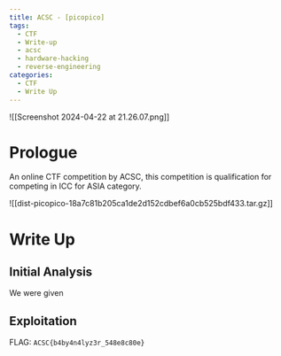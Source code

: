 ```yaml
---
title: ACSC - [picopico]
tags:
  - CTF
  - Write-up
  - acsc
  - hardware-hacking
  - reverse-engineering
categories:
  - CTF
  - Write Up
---
```

![[Screenshot 2024-04-22 at 21.26.07.png]]
# Prologue
An online CTF competition by ACSC, this competition is qualification for competing in ICC for ASIA category.

![[dist-picopico-18a7c81b205ca1de2d152cdbef6a0cb525bdf433.tar.gz]]
# Write Up

## Initial Analysis

We were given 

## Exploitation



FLAG: `ACSC{b4by4n4lyz3r_548e8c80e}`







